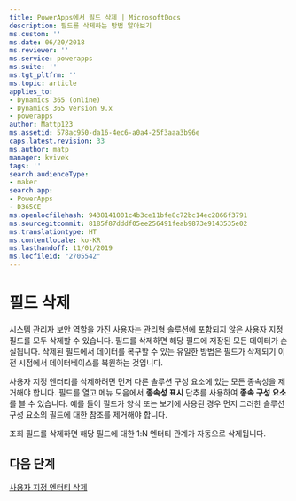 ```yaml
---
title: PowerApps에서 필드 삭제 | MicrosoftDocs
description: 필드를 삭제하는 방법 알아보기
ms.custom: ''
ms.date: 06/20/2018
ms.reviewer: ''
ms.service: powerapps
ms.suite: ''
ms.tgt_pltfrm: ''
ms.topic: article
applies_to:
- Dynamics 365 (online)
- Dynamics 365 Version 9.x
- powerapps
author: Mattp123
ms.assetid: 578ac950-da16-4ec6-a0a4-25f3aaa3b96e
caps.latest.revision: 33
ms.author: matp
manager: kvivek
tags: ''
search.audienceType:
- maker
search.app:
- PowerApps
- D365CE
ms.openlocfilehash: 9438141001c4b3ce11bfe8c72bc14ec2866f3791
ms.sourcegitcommit: 8185f87dddf05ee256491feab9873e9143535e02
ms.translationtype: HT
ms.contentlocale: ko-KR
ms.lasthandoff: 11/01/2019
ms.locfileid: "2705542"
---
```

# <a name="delete-fields"></a>필드 삭제

<a name="BKMK_DeletingFields"></a>   
 
 시스템 관리자 보안 역할을 가진 사용자는 관리형 솔루션에 포함되지 않은 사용자 지정 필드를 모두 삭제할 수 있습니다. 필드를 삭제하면 해당 필드에 저장된 모든 데이터가 손실됩니다. 삭제된 필드에서 데이터를 복구할 수 있는 유일한 방법은 필드가 삭제되기 이전 시점에서 데이터베이스를 복원하는 것입니다.  
  
 사용자 지정 엔터티를 삭제하려면 먼저 다른 솔루션 구성 요소에 있는 모든 종속성을 제거해야 합니다. 필드를 열고 메뉴 모음에서 **종속성 표시** 단추를 사용하여 **종속 구성 요소**를 볼 수 있습니다. 예를 들어 필드가 양식 또는 보기에 사용된 경우 먼저 그러한 솔루션 구성 요소의 필드에 대한 참조를 제거해야 합니다.  
  
 조회 필드를 삭제하면 해당 필드에 대한 1:N 엔터티 관계가 자동으로 삭제됩니다.  

 ## <a name="next-steps"></a>다음 단계

 [사용자 지정 엔터티 삭제 ](data-platform-delete-entity.md)
